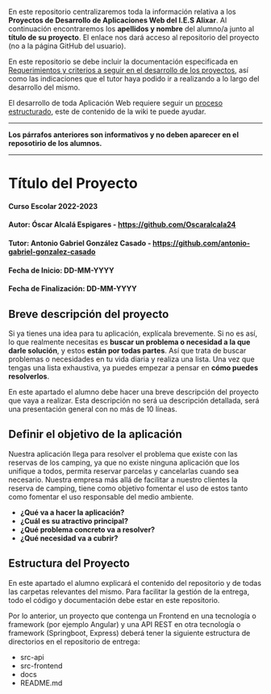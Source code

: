 En este repositorio centralizaremos toda la información relativa a los **Proyectos de Desarrollo de Aplicaciones Web del I.E.S Alixar**.
Al continuación encontraremos los **apellidos y nombre** del alumno/a junto al **título de su proyecto**. El enlace nos dará acceso al repositorio del proyecto (no a la página GitHub del usuario).

En este repositorio se debe incluir la documentación especificada en [Requerimientos y criterios a seguir en el desarrollo de los proyectos](https://github.com/iesalixar/plantilla_proyecto_iesalixar/wiki/a.---Criterios-comunes-para-todos-los-proyectos), así como las indicaciones que el tutor haya podido ir a realizando a lo largo del desarrollo del mismo.

El desarrollo de toda Aplicación Web requiere seguir un [proceso estructurado](https://github.com/iesalixar/plantilla_proyecto_iesalixar/wiki/w1.--PROCESO-ESTRUCTURADO-PARA-DESARROLLO-DE-APLICACIONES-WEB), este  de contenido de la wiki te puede ayudar.


---

**Los párrafos anteriores son informativos y no deben aparecer en el reposotirio de los alumnos.**

---

# Título del Proyecto

#### Curso Escolar 2022-2023
#### Autor: Óscar Alcalá Espigares - https://github.com/Oscaralcala24
#### Tutor: Antonio Gabriel González Casado - https://github.com/antonio-gabriel-gonzalez-casado
#### Fecha de Inicio: DD-MM-YYYY
#### Fecha de Finalización: DD-MM-YYYY

## Breve descripción del proyecto

Si ya tienes una idea para tu aplicación, explícala brevemente. Si no es así, lo que realmente necesitas es **buscar un problema o necesidad a la que darle solución**, y estos **están por todas partes**. Así que trata de buscar problemas o necesidades en tu vida diaria y realiza una lista. Una vez que tengas una lista exhaustiva, ya puedes empezar a pensar en **cómo puedes resolverlos**.

En este apartado el alumno debe hacer una breve descripción del proyecto que vaya a realizar. Esta descripción no será ua descripción detallada, será una presentación general con no más de 10 líneas.

## Definir el objetivo de la aplicación
Nuestra aplicación llega para resolver el problema que existe con las reservas de los camping, ya que no existe ninguna aplicación que los unifique a todos, permita reservar parcelas y cancelarlas cuando sea necesario. Nuestra empresa más allá de facilitar a nuestro clientes la reserva de camping, tiene como objetivo fomentar el uso de estos tanto como fomentar el uso responsable del medio ambiente.

- **¿Qué va a hacer la aplicación?**
- **¿Cuál es su atractivo principal?** 
- **¿Qué problema concreto va a resolver?** 
- **¿Qué necesidad va a cubrir?**

## Estructura del Proyecto

En este apartado el alumno explicará el contenido del repositorio y de todas las carpetas relevantes del mismo. Para facilitar la gestión de la entrega, todo el código y documentación debe estar en este repositorio.

Por lo anterior, un proyecto que contenga un Frontend en una tecnología o framework (por ejemplo Angular) y una API REST en otra tecnología o framework (Springboot, Express) deberá tener la siguiente estructura de directorios en el repositorio de entrega:

- src-api
- src-frontend
- docs
- README.md

